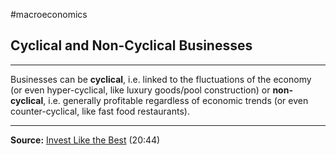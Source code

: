 #macroeconomics

## Cyclical and Non-Cyclical Businesses ##

***

Businesses can be **cyclical**, i.e. linked to the fluctuations of the economy (or even hyper-cyclical, like luxury goods/pool construction) or **non-cyclical**, i.e. generally profitable regardless of economic trends (or even counter-cyclical, like fast food restaurants). 

***

**Source:** [Invest Like the Best](http://investorfieldguide.com/beshore100/) (20:44)

